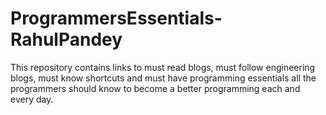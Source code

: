 # ProgrammersEssentials-RahulPandey
This repository contains links to must read blogs, must follow engineering blogs, must know shortcuts and must have programming essentials all the programmers should know to become a better programming each and every day.
